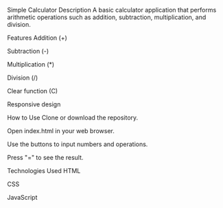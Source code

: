 Simple Calculator
Description
A basic calculator application that performs arithmetic operations such as addition, subtraction, multiplication, and division.

Features
Addition (+)

Subtraction (-)

Multiplication (*)

Division (/)

Clear function (C)

Responsive design

How to Use
Clone or download the repository.

Open index.html in your web browser.

Use the buttons to input numbers and operations.

Press "=" to see the result.

Technologies Used
HTML

CSS

JavaScript
